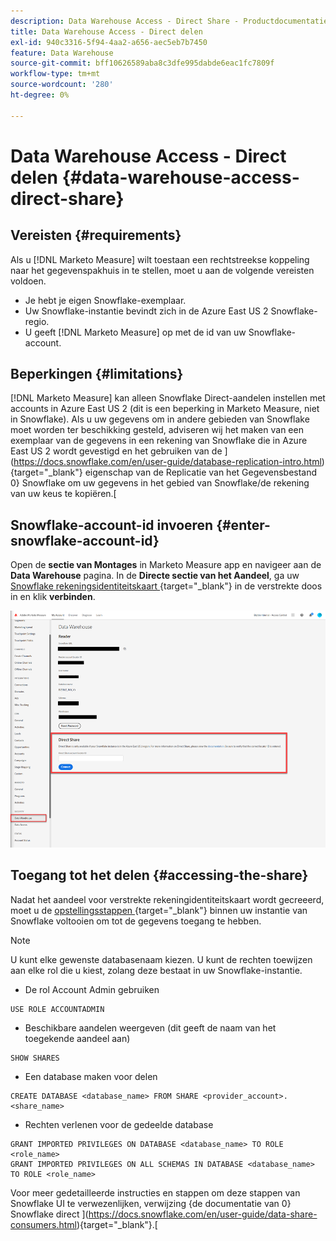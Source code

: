 ```yaml
---
description: Data Warehouse Access - Direct Share - Productdocumentatie
title: Data Warehouse Access - Direct delen
exl-id: 940c3316-5f94-4aa2-a656-aec5eb7b7450
feature: Data Warehouse
source-git-commit: bff10626589aba8c3dfe995dabde6eac1fc7809f
workflow-type: tm+mt
source-wordcount: '280'
ht-degree: 0%

---
```


# Data Warehouse Access - Direct delen {#data-warehouse-access-direct-share}

## Vereisten {#requirements}

Als u [!DNL Marketo Measure] wilt toestaan een rechtstreekse koppeling naar het gegevenspakhuis in te stellen, moet u aan de volgende vereisten voldoen.

* Je hebt je eigen Snowflake-exemplaar.
* Uw Snowflake-instantie bevindt zich in de Azure East US 2 Snowflake-regio.
* U geeft [!DNL Marketo Measure] op met de id van uw Snowflake-account.

## Beperkingen {#limitations}

[!DNL Marketo Measure] kan alleen Snowflake Direct-aandelen instellen met accounts in Azure East US 2 (dit is een beperking in Marketo Measure, niet in Snowflake). Als u uw gegevens om in andere gebieden van Snowflake moet worden ter beschikking gesteld, adviseren wij het maken van een exemplaar van de gegevens in een rekening van Snowflake die in Azure East US 2 wordt gevestigd en het gebruiken van de ](https://docs.snowflake.com/en/user-guide/database-replication-intro.html){target="_blank"} eigenschap van de Replicatie van het Gegevensbestand 0} Snowflake om uw gegevens in het gebied van Snowflake/de rekening van uw keus te kopiëren.[

## Snowflake-account-id invoeren {#enter-snowflake-account-id}

Open de **sectie van Montages** in Marketo Measure app en navigeer aan de **Data Warehouse** pagina. In de **Directe sectie van het Aandeel**, ga uw [ Snowflake rekeningsidentiteitskaart ](https://docs.snowflake.com/en/user-guide/admin-account-identifier.html){target="_blank"} in de verstrekte doos in en klik **verbinden**.

![](assets/data-warehouse-access-direct-share-1.png)

## Toegang tot het delen {#accessing-the-share}

Nadat het aandeel voor verstrekte rekeningidentiteitskaart wordt gecreeerd, moet u de [ opstellingsstappen ](https://docs.snowflake.com/en/user-guide/data-share-consumers.html){target="_blank"} binnen uw instantie van Snowflake voltooien om tot de gegevens toegang te hebben.

>[!NOTE]
>
>U kunt elke gewenste databasenaam kiezen. U kunt de rechten toewijzen aan elke rol die u kiest, zolang deze bestaat in uw Snowflake-instantie.

* De rol Account Admin gebruiken

```
USE ROLE ACCOUNTADMIN
```

* Beschikbare aandelen weergeven (dit geeft de naam van het toegekende aandeel aan)

```
SHOW SHARES
```

* Een database maken voor delen

```
CREATE DATABASE <database_name> FROM SHARE <provider_account>.<share_name>
```

* Rechten verlenen voor de gedeelde database

```
GRANT IMPORTED PRIVILEGES ON DATABASE <database_name> TO ROLE <role_name>
GRANT IMPORTED PRIVILEGES ON ALL SCHEMAS IN DATABASE <database_name> TO ROLE <role_name>
```

Voor meer gedetailleerde instructies en stappen om deze stappen van Snowflake UI te verwezenlijken, verwijzing {de documentatie van 0} Snowflake direct ](https://docs.snowflake.com/en/user-guide/data-share-consumers.html){target="_blank"}.[
